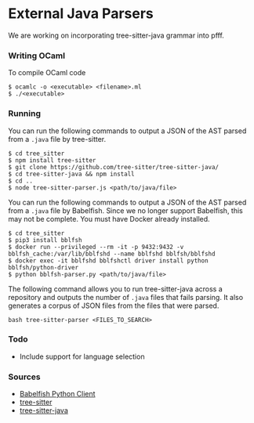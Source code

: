 # External Java Parsers

We are working on incorporating tree-sitter-java grammar into pfff. 

### Writing OCaml

To compile OCaml code

```
$ ocamlc -o <executable> <filename>.ml
$ ./<executable>
```

### Running

You can run the following commands to output a JSON of the AST parsed from a `.java` file by tree-sitter.

```
$ cd tree_sitter
$ npm install tree-sitter
$ git clone https://github.com/tree-sitter/tree-sitter-java/
$ cd tree-sitter-java && npm install 
$ cd ..
$ node tree-sitter-parser.js <path/to/java/file>
```

You can run the following commands to output a JSON of the AST parsed from a `.java` file by Babelfish. Since we no longer support Babelfish, this may not be complete. You must have Docker already installed.

```
$ cd tree_sitter
$ pip3 install bblfsh
$ docker run --privileged --rm -it -p 9432:9432 -v bblfsh_cache:/var/lib/bblfshd --name bblfshd bblfsh/bblfshd
$ docker exec -it bblfshd bblfshctl driver install python bblfsh/python-driver
$ python bblfsh-parser.py <path/to/java/file>
```

The following command allows you to run tree-sitter-java across a repository and outputs the number of `.java` files that fails parsing. It also generates a corpus of JSON files from the files that were parsed.

```
bash tree-sitter-parser <FILES_TO_SEARCH>
```

### Todo

- Include support for language selection

### Sources

- [Babelfish Python Client](https://github.com/bblfsh/python-client)
- [tree-sitter](https://github.com/tree-sitter/tree-sitter)
- [tree-sitter-java](https://github.com/tree-sitter/tree-sitter-java/)